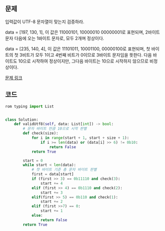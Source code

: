 ## 문제

입력값이 UTF-8 문자열이 맞는지 검증하라. 

data = [197, 130, 1], 이 값은 11000101, 10000010 00000001로 표현되며, 2바이트 문자 다음에 오는 1바이트 문자로, 모두 2개며 정상이다. 

data = [235, 140, 4], 이 값은 11101011, 10001100, 00000100로 표현되며, 첫 바이트의 첫 3비트가 모두 1이고 4번째 비트가 0이므로 3바이트 문자임을 뜻한다. 다음 바이트도 10으로 시작하여 정상이지만, 그다음 바이트는 10으로 시작하지 않으므로 비정상이다. 

<a href="https://leetcode.com/problems/utf-8-validation" target="_blank">문제 링크</a>

## 코드

```python
rom typing import List


class Solution:
    def validUtf8(self, data: List[int]) -> bool:
        # 문자 바이트 만큼 10으로 시작 판별
        def check(size):
            for i in range(start + 1, start + size + 1):
                if i >= len(data) or (data[i] >> 6) != 0b10:
                    return False
            return True

        start = 0
        while start < len(data):
            # 첫 바이트 기준 총 문자 바이트 판별
            first = data[start]
            if (first >> 3) == 0b11110 and check(3):
                start += 4
            elif (first >> 4) == 0b1110 and check(2):
                start += 3
            elif(first >> 5) == 0b110 and check(1):
                start += 2
            elif (first >>7) == 0:
                start += 1
            else:
                return False
        return True
```

